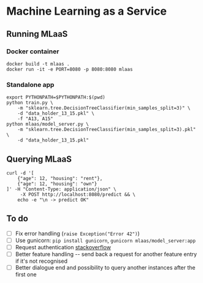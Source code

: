 # Machine Learning as a Service #

## Running MLaaS ##
### Docker container ###
```
docker build -t mlaas .
docker run -it -e PORT=8080 -p 8080:8080 mlaas
```

### Standalone app ###
```
export PYTHONPATH=$PYTHONPATH:$(pwd)
python train.py \
    -m "sklearn.tree.DecisionTreeClassifier(min_samples_split=3)" \
    -d "data_holder_13_15.pkl" \
    -f "A13, A15"
python mlaas/model_server.py \
    -m "sklearn.tree.DecisionTreeClassifier(min_samples_split=3).pkl" \
    -d "data_holder_13_15.pkl"
```

## Querying MLaaS ##
```
curl -d '[
    {"age": 12, "housing": "rent"},
    {"age": 12, "housing": "own"}
]' -H "Content-Type: application/json" \
     -X POST http://localhost:8080/predict && \
    echo -e "\n -> predict OK"
```

## To do ##
- [ ] Fix error handling (`raise Exception("Error 42")`)
- [ ] Use gunicorn: `pip install gunicorn`, `gunicorn mlaas/model_server:app`
- [ ] Request authentication [stackoverflow](https://stackoverflow.com/questions/44134287/alexa-request-validation-in-python)
- [ ] Better feature handling -- send back a request for another feature entry if it's not recognised
- [ ] Better dialogue end and possibility to query another instances after the first one

